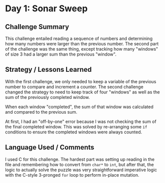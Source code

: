 # Day 1: Sonar Sweep

## Challenge Summary

This challenge entailed reading a sequence of numbers and determining
how many numbers were larger than the previous number. The second part
of the challenge was the same thing, except tracking how many "windows"
of size 3 had a larger sum than the previous "window".

## Strategy / Lessons Learned

With the first challenge, we only needed to keep a variable
of the previous number to compare and increment a counter. The
second challenge changed the strategy to need to keep track of
four "windows" as well as the sum of the previously completed window.

When each window "completed", the sum of that window was calculated
and compared to the previous sum.

At first, I had an "off-by-one" error because I was not checking the
sum of the final completed window. This was solved by re-arranging some
`if` conditions to ensure the completed windows were always counted.

## Language Used / Comments

I used C for this challenge. The hardest part was setting up
reading in the file and remembering how to convert from `char*` to `int`,
but after that, the logic to actually solve the puzzle was
very straightforward imperative logic with the C-style 3-pronged
`for` loop to perform in-place mutation.

